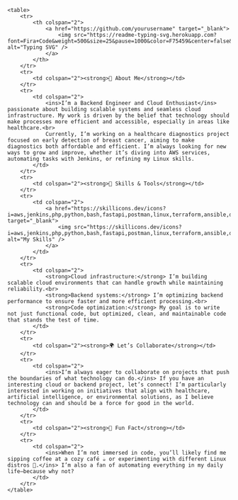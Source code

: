 <!DOCTYPE html>
<html lang="en">
<head>
    <meta charset="UTF-8">
    <meta name="viewport" content="width=device-width, initial-scale=1.0">
    <title>About Me</title>
    <style>
        table {
            width: 100%;
            border-collapse: collapse;
        }
        th, td {
            padding: 15px;
            text-align: left;
            border-bottom: 1px solid #ddd;
        }
        th {
            background-color: #f2f2f2;
        }
    </style>
</head>
<body>

    <table>
        <tr>
            <th colspan="2">
                <a href="https://github.com/yourusername" target="_blank">
                    <img src="https://readme-typing-svg.herokuapp.com?font=Fira+Code&weight=500&size=25&pause=1000&color=F75459&center=false&vCenter=true&width=435&lines=Judy.G!;Backend+%26+Cloud+Engineer" alt="Typing SVG" />
                </a>
            </th>
        </tr>
        <tr>
            <td colspan="2"><strong>🚀 About Me</strong></td>
        </tr>
        <tr>
            <td colspan="2">
                <ins>I’m a Backend Engineer and Cloud Enthusiast</ins> passionate about building scalable systems and seamless cloud infrastructure. My work is driven by the belief that technology should make processes more efficient and accessible, especially in areas like healthcare.<br>
                Currently, I’m working on a healthcare diagnostics project focused on early detection of breast cancer, aiming to make diagnostics both affordable and efficient. I’m always looking for new ways to grow and improve, whether it’s diving into AWS services, automating tasks with Jenkins, or refining my Linux skills.
            </td>
        </tr>
        <tr>
            <td colspan="2"><strong>🔧 Skills & Tools</strong></td>
        </tr>
        <tr>
            <td colspan="2">
                <a href="https://skillicons.dev/icons?i=aws,jenkins,php,python,bash,fastapi,postman,linux,terraform,ansible,docker,dynamodb,kubernetes,git,&perline=3" target="_blank">
                    <img src="https://skillicons.dev/icons?i=aws,jenkins,php,python,bash,fastapi,postman,linux,terraform,ansible,docker,dynamodb,kubernetes,git,&perline=3" alt="My Skills" />
                </a>
            </td>
        </tr>
        <tr>
            <td colspan="2">
                <strong>Cloud infrastructure:</strong> I’m building scalable cloud environments that can handle growth while maintaining reliability.<br>
                <strong>Backend systems:</strong> I’m optimizing backend performance to ensure faster and more efficient processing.<br>
                <strong>Code optimization:</strong> My goal is to write not just functional code, but optimized, clean, and maintainable code that stands the test of time.
            </td>
        </tr>
        <tr>
            <td colspan="2"><strong>🌍 Let’s Collaborate</strong></td>
        </tr>
        <tr>
            <td colspan="2">
                <ins>I’m always eager to collaborate on projects that push the boundaries of what technology can do.</ins> If you have an interesting cloud or backend project, let’s connect! I’m particularly interested in working on initiatives that align with healthcare, artificial intelligence, or environmental solutions, as I believe technology can and should be a force for good in the world.
            </td>
        </tr>
        <tr>
            <td colspan="2"><strong>💬 Fun Fact</strong></td>
        </tr>
        <tr>
            <td colspan="2">
                <ins>When I’m not immersed in code, you’ll likely find me sipping coffee at a cozy café ☕ or experimenting with different Linux distros 🐧.</ins> I’m also a fan of automating everything in my daily life—because why not?
            </td>
        </tr>
    </table>

</body>
</html>
